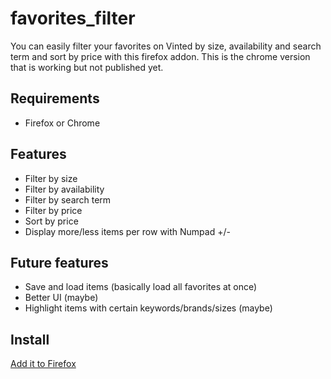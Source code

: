 # favorites_filter

You can easily filter your favorites on Vinted by size, availability and search term and sort by price with this firefox addon. This is the chrome version that is working but not published yet.

## Requirements

- Firefox or Chrome

## Features

- Filter by size
- Filter by availability
- Filter by search term
- Filter by price
- Sort by price
- Display more/less items per row with Numpad +/-

## Future features

- Save and load items (basically load all favorites at once)
- Better UI (maybe)
- Highlight items with certain keywords/brands/sizes (maybe)

## Install

[Add it to Firefox](https://addons.mozilla.org/de/firefox/addon/filter-favorites/)
